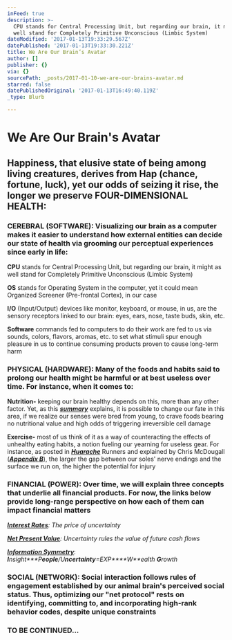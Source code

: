 ```yaml
---
inFeed: true
description: >-
  CPU stands for Central Processing Unit, but regarding our brain, it might as
  well stand for Completely Primitive Unconscious (Limbic System)
dateModified: '2017-01-13T19:33:29.567Z'
datePublished: '2017-01-13T19:33:30.221Z'
title: We Are Our Brain’s Avatar
author: []
publisher: {}
via: {}
sourcePath: _posts/2017-01-10-we-are-our-brains-avatar.md
starred: false
datePublishedOriginal: '2017-01-13T16:49:40.119Z'
_type: Blurb

---
```

# **We Are Our Brain's Avatar**

## **Happiness, that elusive state of being among living creatures, derives from Hap (chance, fortune, luck), yet our odds of seizing it rise, the longer we preserve FOUR-DIMENSIONAL HEALTH:**

### **CEREBRAL (SOFTWARE): Visualizing our brain as a computer makes it easier to understand how external entities can decide our state of health via grooming our perceptual experiences since early in life:**

**CPU** stands for Central Processing Unit, but regarding our brain, it might as well stand for Completely Primitive Unconscious (Limbic System)

**OS** stands for Operating System in the computer, yet it could mean Organized Screener (Pre-frontal Cortex), in our case

**I/O** (Input/Output) devices like monitor, keyboard, or mouse, in us, are the sensory receptors linked to our brain: eyes, ears, nose, taste buds, skin, etc.

**Software** commands fed to computers to do their work are fed to us via sounds, colors, flavors, aromas, etc. to set what stimuli spur enough pleasure in us to continue consuming products proven to cause long-term harm

### **PHYSICAL (HARDWARE): Many of the foods and habits said to prolong our health might be harmful or at best useless over time. For instance, when it comes to:**

**Nutrition-** keeping our brain healthy depends on this, more than any other factor. Yet, as this _**[summary][0]**_ explains, it is possible to change our fate in this area, if we realize our senses were bred from young, to crave foods bearing no nutritional value and high odds of triggering irreversible cell damage

**Exercise-** most of us think of it as a way of counteracting the effects of unhealthy eating habits, a notion fueling our yearning for useless gear. For instance, as posted in _**[Huarache][1]**_ Runners and explained by Chris McDougall (_**[Appendix B][0]**_), the larger the gap between our soles' nerve endings and the surface we run on, the higher the potential for injury

### **FINANCIAL (POWER): Over time, we will explain three concepts that underlie all financial products. For now, the links below provide long-range perspective on how each of them can impact financial matters**

_**[Interest Rates][2]**: The price of uncertainty_

_**[Net Present Value][3]**: Uncertainty rules the value of future cash flows_

_**[Information Symmetry][4]**_: _**I**nsight**\*P**eople**/U**ncertainty**=EXP****W**ealth **G**rowth_

### **SOCIAL (NETWORK): Social interaction follows rules of engagement established by our animal brain's perceived social status. Thus, optimizing our "net protocol" rests on identifying, committing to, and incorporating high-rank behavior codes, despite unique constraints**

### **TO BE CONTINUED...**

[0]: http://www.infoasy.com/2016/07/hack-matrix_29.html
[1]: https://www.strava.com/clubs/huarache-runners
[2]: http://sequoian.com/wp-content/uploads/2015/12/The_Fixed-Income_Mother_of_All_Bubbles_E.pdf
[3]: http://sequoian.com/wp-content/uploads/2016/10/The-Discount-Rate-Pyramid-Scheme-2.0.pdf
[4]: http://sequoian.com/wp-content/uploads/2015/12/INCLUSIVE_CAPITALISM_SPRINGS_FROM_INFOR.pdf